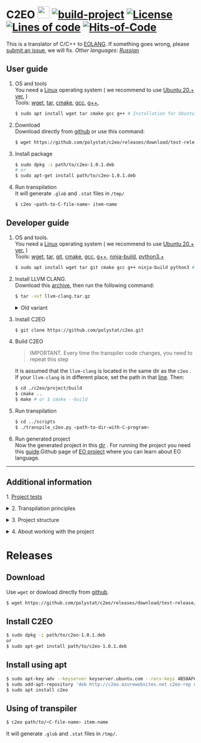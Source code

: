 # C2EO <img src="https://www.yegor256.com/images/books/elegant-objects/cactus.svg" height="32px" /> [![build-project](https://github.com/polystat/c2eo/actions/workflows/build.yml/badge.svg)](https://github.com/polystat/c2eo/actions/workflows/build.yml)  [![License](https://img.shields.io/badge/license-MIT-white.svg)](https://github.com/polystat/c2eo/blob/master/license.txt) [![Lines of code](https://tokei.rs/b1/github/polystat/c2eo)](https://tokei.rs/b1/github/polystat/c2eo) [![Hits-of-Code](https://hitsofcode.com/github/polystat/c2eo?branch=master)](https://hitsofcode.com/github/polystat/c2eo/view?branch=master)

This is a translator of C/C++ to [EOLANG](https://www.eolang.org).
If something goes wrong, please [submit an issue](https://github.com/polystat/c2eo/issues),
we will fix. *Other languages: [Russian](readme.ru.md)*

## User guide

1. OS and tools  
You need a [Linux](https://www.linux.org/pages/download/) operating system ( we recommend to use [Ubuntu 20.+ ver.](https://ubuntu.com/download) )  
Tools:
[wget](https://www.tecmint.com/install-wget-in-linux/), 
[tar](https://www.tecmint.com/install-tar-in-centos-rhel-and-fedora/), 
[cmake](https://cmake.org/download/), 
[gcc](http://mirror.linux-ia64.org/gnu/gcc/releases/), 
[g++](https://pkgs.org/download/g++),

    ```bash
    $ sudo apt install wget tar cmake gcc g++ # Installation for Ubuntu
    ```

2. Download  
Download directly from [github](https://github.com/polystat/c2eo/releases/) or use this command:

    ```bash
    $ wget https://github.com/polystat/c2eo/releases/download/test-release/c2eo-1.0.1.deb
    ```

3. Install package  
    ```bash
    $ sudo dpkg -i path/to/c2eo-1.0.1.deb
    # or
    $ sudo apt-get install path/to/c2eo-1.0.1.deb
    ```


4. Run transpilation  
It will generate `.glob` and `.stat` files in `/tmp/`
    ```bash
    $ c2eo <path-to-C-file-name> item-name
    ```

## Developer guide

1. OS and tools.  
You need a [Linux](https://www.linux.org/pages/download/) operating system ( we recommend to use [Ubuntu 20.+ ver.](https://ubuntu.com/download) )  
Tools:
[wget](https://www.tecmint.com/install-wget-in-linux/), 
[tar](https://www.tecmint.com/install-tar-in-centos-rhel-and-fedora/), 
[git](https://git-scm.com/book/en/v2/Getting-Started-Installing-Git), 
[cmake](https://cmake.org/download/), 
[gcc](http://mirror.linux-ia64.org/gnu/gcc/releases/), 
[g++](https://pkgs.org/download/g++),
[ninja-build](https://ninja-build.org/),
[python3.+](https://www.python.org/downloads/)

    ```bash
    $ sudo apt install wget tar git cmake gcc g++ ninja-build python3 # Installation for Ubuntu
    ```

2. Install LLVM CLANG.  
Download this [archive](https://mega.nz/file/cZ9WQCqB#z713CuC-GNFQAXIxZwZxI05zOH4FAOpwYHEElgOZflA), then run the following command:

    ```bash
    $ tar -xvf llvm-clang.tar.gz
    ```

    <details>
    <summary> Old variant </summary>
    <p></p>
    <t>2. Install LLVM CLANG</t>
    <pre><code>
    $ wget https://github.com/llvm/llvm-project/archive/refs/tags/llvmorg-12.0.1.tar.gz
    $ tar -xvf llvmorg-12.0.1.tar.gz
    </code></pre>

    <t>2.1 Build LLVM CLANG</t>
    <pre><code>$ mv ./llvm-project-llvmorg-12.0.1 ./llvm-clang
    $ cd llvm-clang
    $ mkdir build && cd $_
    </code></pre>
    <pre><code>$ cmake --no-warn-unused-cli -DBUILD_SHARED_LIBS:STRING=ON -DLLVM_TARGETS_TO_BUILD:STRING=X86 -DCMAKE_EXPORT_COMPILE_COMMANDS:BOOL=TRUE "-DLLVM_ENABLE_PROJECTS:STRING=clang;compiler-rt" -DCMAKE_BUILD_TYPE:STRING=Debug -DLLVM_OPTIMIZED_TABLEGEN:STRING=ON -DLLVM_USE_SPLIT_DWARF:STRING=ON -DLLVM_USE_LINKER:STRING=gold ../llvm -G Ninja
    </code></pre>
    <pre><code>$ cmake --build . --config Debug --target all -j 10 -- -j1 -l 2
    $ cd ../..
    </code></pre>
    </details>
    </p>

3. Install C2EO
    ```bash
    $ git clone https://github.com/polystat/c2eo.git
    ```

4. Build C2EO
    > IMPORTANT. Every time the transpiler code changes, you need to repeat this step

    It is assumed that the `llvm-clang` is located in the same dir as the `c2eo` . If your `llvm-clang` is in different place, set the path in that [line](https://github.com/polystat/c2eo/blob/3f687397f245658ee4ec14583b20fe114c873b15/project/src/transpiler/CMakeLists.txt#L7). Then:

    ```bash
    $ cd ./c2eo/project/build
    $ cmake ..
    $ make # or $ cmake --build
    ``` 

5. Run transpilation

    ```bash
    $ cd ../scripts
    $ ./transpile_с2eo.py <path-to-dir-with-C-program>
    ```

6. Run generated project  
Now the generated project in this [dir](result/) . For running the project you need this [guide](https://github.com/cqfn/eo#quick-start).Github page of [EO project](https://github.com/cqfn/eo) where you can learn about EO language.


---
## Additional information 

<t>1. [Project tests](./project/tests/main)</t>

<details>
  <summary><bold>2. Transpilation principles</bold></summary>
</p>

1. Scalar variables  
For each type of variable (local, global or static, we create a separate memory of the required size). Then we prescribe the starting address (our analogue of the pointer), from which we will read or write the required number of bytes, depending on the type of variable.

- EO template

    ```java
    ram <length> > <ram name>
    address <ram name> <start> > p
    write p <value>
    printf "%<type literal>" (<as type> a)
    ```

- C
    ```c
    char a = 'c';
    long long b = 12;
    double c = 8.4;
    printf("%c", a);
    printf("%d", b);
    printf("%f", c);
    ```

- EO
    ```java
    ram <length> > g-ram
    address g-ram 0 > b // 1 byte offset from the beginning
    address g-ram 1 > b // 8 byte offset from the beginning
    address g-ram 9 > b // 8 byte offset from the beginning
    write a 'c'
    write b 12
    write c 8.4
    printf "%c" (as-char a) // as-char -> read 1 byte from start (0) and convert to char
    printf "%d" (as-double b) // as-double -> read 8 byte from start (1) and convert to double
    printf "%f" (as-int64 c) // as-int64 -> read 8 byte from start (9) and convert to int64
    ```

2. External references  
When forming external links, from header files or directly described in the current compilation unit, it is impossible to bind them to memory. In this regard, the question arises: how to take them into account so that the corresponding file on EO can be compiled. As a possible option, you can try to form the corresponding aliases, and form stubs in the files corresponding to these aliases. At the moment we are considering the following solution:

- In the file where the external call is used, we generate the following alias

    ```java
    +alias c2eo.extern.<name>
    ```

- Сreating a file of the same name by the specified alias with an empty implementation

    ```java
    +package c2eo.extern

    [] > <name>
    ```

3. Function declaration (function prototypes)

4. Declaring arrays

5. Structures and associations

6. Structural variables

7. Pointers

</details>

</p>

<details>
  <summary><bold>3. Project structure</bold></summary>

    .
    ├── collection
    │   ├── c-sources
    │   └── eo-sources
    ├── doc 
    ├── llvm-clang 
    ├── project 
    │   ├── assembly
    │   ├── bin
    │   │   └── c2eo
    │   ├── build
    │   ├── scripts
    │   ├── lib
    │   ├── src
    │   │   └── transpiler
    │   ├── tests
    │   └── CMakeLists.txt
    └── result
        ├── pom.xml
        ├── README.md
        ├── run.sh
        └── eo
            └── c2eo
                └── src

* ### collection
  The `collection` directory contains source codes for programs in the C and EO programming languages, which are supposed to be used both for integration testing of the transpiler and for testing possible options for transforming into EO. C programs are located in the `c-sources` subdirectory. They form data sets that allow assessing the performance of the transpiler being developed. The subdirectory `eo-sources` contains programs on EO, which are used to analyze various variants of code generation, as well as to analyze the possibility of transforming programs from C to EO.

* ### doc
  The `doc` directory contains the documentation generated during the work on the project.


* ### llvm-clang
  The `llvm-clang` directory is for storing the build of the llvm project. It is assumed that this assembly will be formed at the level of binary codes for a specific autonomous implementation (docker, VM) and will not change subsequently. It is unlikely that during the development of the project it is worth switching to a more recent version of llvm without special reason. Being within the project will allow it to be distributed along with the result of the work. At the same time, you can look at and throw away all unnecessary things that are not needed for the project, thereby reducing 8 gigabytes to a more acceptable value.

* ### project
  The `project` directory contains everything that is the result of development. The following directories are currently being viewed in it:

  * #### assembly
    A directory intended for storing intermediate results, as well as the final result of the transpiler operation. The final file `global.eo` is formed from individual intermediate files in it, which is then copied (sent) to the corresponding subdirectory of the` result` directory.

  * #### bin
    The directory in which all executable files and scripts that provide the transpiler operation are grouped.

  * #### build
    The directory for building the project. It is supposed to build the project using `cmake`. In this regard, the hierarchical organization of files is used in each of the subprojects that provide the execution of individual functions, if necessary, a separate` CMakeLists.txt` file should be placed. Also, the root file `CMakeLists.txt` is located in the` project` directory.

  * #### lib
    A directory intended for storing static and (or) dynamic libraries generated during project creation, if any.

  * #### src
    The src directory is key for development. At this stage, two main projects are viewed, placed in the respective catalogs. In general, its content is likely to change.

    * ##### transpiler
      A transpiler that parses the AST of a single compilation unit and produces EO objects as output. These objects are located in the assembly directory and split over two files. One collects all objects corresponding to global artifacts, and the other - static. Taking into account the specifics of the AST analysis, this project is implemented in C ++.

    * ##### collector
      The directory in which the `global.eo` file collector is developed. In general, after the transpiler has processed all compilation units, it links from multiple files containing both static and global objects into a single object file on EO. The development of this program can be carried out in the scripting language.

    * ##### launcher
      A directory containing a program that runs the transpiler several times according to the number of compilation units, and then transfers control to the collector of the resulting individual files into the monolith. After completing the build, this program transfers the generated file `global.eo` to the directory` result / eo / c2eo / src`.

  * #### [tests](./project/tests/scripts)
    A directory with various test programs and data that check the functionality of the code being developed.

* ### result
  Directory for storing data used by the EO compiler. It contains information about the project on EO, updated every time the project of this compiler is updated.

  * #### README.md
    Description of the compiled project, which is formed by the c2eo developers and practically does not change (it can only be corrected);

  * #### run.sh
    A script that launches the compiled application;

  * #### eo
    A directory containing the libraries used, written in EO to support C artifacts, as well as EO sources generated by the transpiler or generated by hand. Within the `eo` directory, the structure is formed by subdirectories. Directly under `eo` is the` c2eo` directory, which defines the common name of the package. It contains:

    * ##### app.eo
      Responsible for launching the application (it is written manually and does not change);

    * ##### ctypes
      A directory that essentially defines some library of objects written in EO and designed to simulate various artifacts of the C language;

    * ##### src
      The directory where the file `global.eo` is written with objects generated by the transpiler during the analysis of a C program (it contains a `global` object, in which all artifacts are collected in the form of corresponding objects).

The formation of the `global.eo` file is essentially the main task of the transpiler and provides, by assembling many units, the compilation of the source C program.

&nbsp;
## Placing a program on EO obtained during transpilation
The presented structure became possible due to the use of initial initialization of objects that mimic C variables.

Transpilation is carried out separately for each compilation unit, which generates two files at the output:

* a file with a description of all global objects, which include abstract objects obtained by transforming abstract data types, global variables, global function descriptions;

* a file with a description of all static objects that are transformed from the descriptions of static variables and functions located in the global space, static variables located inside functions.

These two files are a basic stub for further build after transpilation of all compilation units of the project. The assembly itself at the moment consists in the formation of a common file in the EO programming language. It forms a global object `global`, which contains all objects obtained as a result of compilation of abstract data types, external variables, external functions, as well as objects that are obtained from files describing static objects.

The number of static objects is determined by the number of files with static artifacts. Placing all data in a single object `global` allows you to easily provide access both from global objects to their static data and from external static objects to global data. The compiler of this file can, in principle, be a separate program implemented in any convenient programming language.

If there is a `main` function in one of the compilation units, it is converted to the corresponding object of the global space. And immediately after its description, a description of its launch follows. The function can be located anywhere in the global object.

In general, the order in which a file with global objects and static objects is assembled is irrelevant.

The presented scheme provides complete autonomy for the formation of the program on EO. The object that launches the application contains only the dateization of the global object. It does not change, remaining constant regardless of the transpiled project.

</details>

</p>

<details>
    <summary>4. About working with the project</summary>

&nbsp;
## Executable transpiler file and scripts for building the program on EO

---
## Directory Hierarchy

These files are located in the `project/bin` directory

&nbsp;
## Run scripts

### Launching the program builder on EO

`python3 launcher.py <file-of-c-program>`

The `c2eo` transpiler is launched, then the `collector.py` script is launched. As a result of processing the source file in the C language, the file `global.eo` on EO is generated, which is transferred to the directory `result/eo/c2eo/src/` of the project on EO.

&nbsp;
## Support scripts and programs
---
### Transpilation and formation of intermediate files

`c2eo <file-of-c-program> <name>`

Executable native code launched from the launcher. Carries out transpilation of a C program with the formation of intermediate files containing separately external (global) and static artifacts with the extensions `*.glob` and `*.stat`, respectively. The files are created in the `project/assembly` directory. The transmitted name is generated by the launcher and sets the names for intermediate files. It can also run autonomously.

### Generating the global.eo file

`collector`

Based on intermediate files located in the `project/assembly` directory, it also creates a program file on EO `global.eo`. Launched from the launcher.

---
</details>

</p>

# Releases
  
## Download 
  
Use `wget` or dowload directly from [github](https://github.com/polystat/c2eo/releases/).
```bash
$ wget https://github.com/polystat/c2eo/releases/download/test-release/c2eo-1.0.1.deb
```
  
## Install C2EO
  
```bash
$ sudo dpkg -i path/to/c2eo-1.0.1.deb
or
$ sudo apt-get install path/to/c2eo-1.0.1.deb
```
  
## Install using apt
  
```bash
$ sudo apt-key adv --keyserver keyserver.ubuntu.com --recv-keys 4B50AF6031782AA9D35898248F6E3F51D5C56594
$ sudo add-apt-repository 'deb http://c2eo.azurewebsites.net c2eo-rep non-free main contrib'
$ sudo apt install c2eo
```
  
## Using of transpiler
  
```bash
$ c2eo path/to/<C-file-name> item-name
```
  
It will generate `.glob` and `.stat` files in `/tmp/`.
